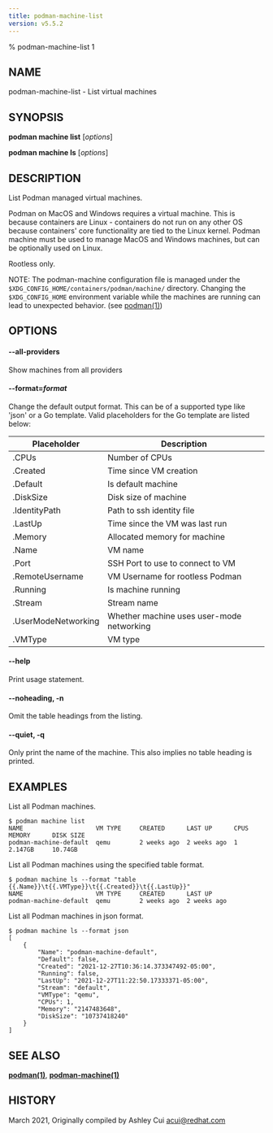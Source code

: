 ```yaml
---
title: podman-machine-list
version: v5.5.2
---
```


% podman-machine-list 1

## NAME
podman\-machine\-list - List virtual machines

## SYNOPSIS
**podman machine list** [*options*]

**podman machine ls** [*options*]

## DESCRIPTION

List Podman managed virtual machines.

Podman on MacOS and Windows requires a virtual machine. This is because containers are Linux -
containers do not run on any other OS because containers' core functionality are
tied to the Linux kernel. Podman machine must be used to manage MacOS and Windows machines,
but can be optionally used on Linux.

Rootless only.

NOTE: The podman-machine configuration file is managed under the
`$XDG_CONFIG_HOME/containers/podman/machine/` directory. Changing the `$XDG_CONFIG_HOME`
environment variable while the machines are running can lead to unexpected behavior.
(see [podman(1)](podman.1.md))

## OPTIONS

#### **--all-providers**

Show machines from all providers

#### **--format**=*format*

Change the default output format.  This can be of a supported type like 'json'
or a Go template.
Valid placeholders for the Go template are listed below:

| **Placeholder**     | **Description**                           |
| ------------------- | ----------------------------------------- |
| .CPUs               | Number of CPUs                            |
| .Created            | Time since VM creation                    |
| .Default            | Is default machine                        |
| .DiskSize           | Disk size of machine                      |
| .IdentityPath       | Path to ssh identity file                 |
| .LastUp             | Time since the VM was last run            |
| .Memory             | Allocated memory for machine              |
| .Name               | VM name                                   |
| .Port               | SSH Port to use to connect to VM          |
| .RemoteUsername     | VM Username for rootless Podman           |
| .Running            | Is machine running                        |
| .Stream             | Stream name                               |
| .UserModeNetworking | Whether machine uses user-mode networking |
| .VMType             | VM type                                   |

#### **--help**

Print usage statement.


[//]: # (BEGIN included file options/noheading.md)
#### **--noheading**, **-n**

Omit the table headings from the listing.

[//]: # (END   included file options/noheading.md)

#### **--quiet**, **-q**

Only print the name of the machine. This also implies no table heading
is printed.

## EXAMPLES

List all Podman machines.
```
$ podman machine list
NAME                    VM TYPE     CREATED      LAST UP      CPUS        MEMORY      DISK SIZE
podman-machine-default  qemu        2 weeks ago  2 weeks ago  1           2.147GB     10.74GB
```

List all Podman machines using the specified table format.
```
$ podman machine ls --format "table {{.Name}}\t{{.VMType}}\t{{.Created}}\t{{.LastUp}}"
NAME                    VM TYPE     CREATED      LAST UP
podman-machine-default  qemu        2 weeks ago  2 weeks ago
```

List all Podman machines in json format.
```
$ podman machine ls --format json
[
    {
        "Name": "podman-machine-default",
        "Default": false,
        "Created": "2021-12-27T10:36:14.373347492-05:00",
        "Running": false,
        "LastUp": "2021-12-27T11:22:50.17333371-05:00",
        "Stream": "default",
        "VMType": "qemu",
        "CPUs": 1,
        "Memory": "2147483648",
        "DiskSize": "10737418240"
    }
]
```

## SEE ALSO
**[podman(1)](podman.1.md)**, **[podman-machine(1)](podman-machine.1.md)**

## HISTORY
March 2021, Originally compiled by Ashley Cui <acui@redhat.com>
